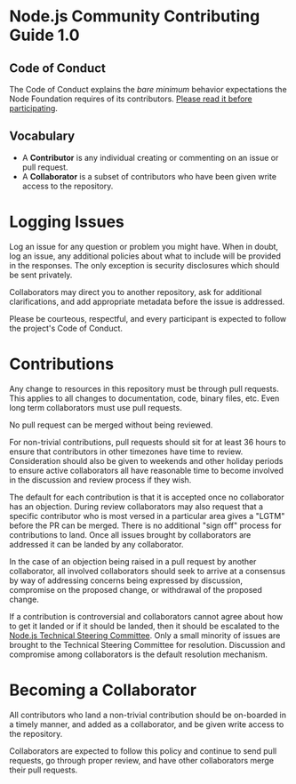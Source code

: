 # Node.js Community Contributing Guide 1.0

## Code of Conduct

The Code of Conduct explains the *bare minimum* behavior
expectations the Node Foundation requires of its contributors.
[Please read it before participating](https://github.com/nodejs/admin/blob/master/CODE_OF_CONDUCT.md).

## Vocabulary

* A **Contributor** is any individual creating or commenting on an issue or pull request.
* A **Collaborator** is a subset of contributors who have been given write access to the repository.

# Logging Issues

Log an issue for any question or problem you might have. When in doubt, log an issue,
any additional policies about what to include will be provided in the responses. The only
exception is security disclosures which should be sent privately.

Collaborators may direct you to another repository, ask for additional clarifications, and
add appropriate metadata before the issue is addressed.

Please be courteous, respectful, and every participant is expected to follow the
project's Code of Conduct.

# Contributions

Any change to resources in this repository must be through pull requests. This applies to all changes
to documentation, code, binary files, etc. Even long term collaborators must use
pull requests.

No pull request can be merged without being reviewed.

For non-trivial contributions, pull requests should sit for at least 36 hours to ensure that
contributors in other timezones have time to review. Consideration should also be given to
weekends and other holiday periods to ensure active collaborators all have reasonable time to
become involved in the discussion and review process if they wish.

The default for each contribution is that it is accepted once no collaborator has an objection.
During review collaborators may also request that a specific contributor who is most versed in a
particular area gives a "LGTM" before the PR can be merged. There is no additional "sign off"
process for contributions to land. Once all issues brought by collaborators are addressed it can
be landed by any collaborator.

In the case of an objection being raised in a pull request by another collaborator, all involved
collaborators should seek to arrive at a consensus by way of addressing concerns being expressed
by discussion, compromise on the proposed change, or withdrawal of the proposed change.

If a contribution is controversial and collaborators cannot agree about how to
get it landed or if it should be landed, then it should be escalated to the
[Node.js Technical Steering Committee](https://github.com/nodejs/tsc). Only a
small minority of issues are brought to the Technical Steering Committee for
resolution. Discussion and compromise among collaborators is the default
resolution mechanism.

# Becoming a Collaborator

All contributors who land a non-trivial contribution should be on-boarded in a timely manner,
and added as a collaborator, and be given write access to the repository.

Collaborators are expected to follow this policy and continue to send pull requests, go through
proper review, and have other collaborators merge their pull requests.
